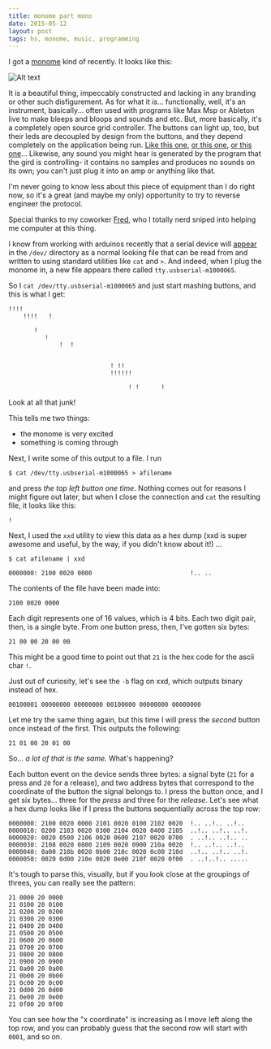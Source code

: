 ```yaml
---
title: monome part mono
date: 2015-05-12
layout: post
tags: hs, monome, music, programming
---
```


I got a [monome](http://monome.org) kind of recently. It looks like this:

![Alt text](https://scontent.cdninstagram.com/hphotos-xfa1/t51.2885-15/11033021_390158761163593_1296814895_n.jpg)

It is a beautiful thing, impeccably constructed and lacking in any branding or other such disfigurement. As for what it _is_... functionally, well, it's an instrument, basically... often used with programs like Max Msp or Ableton live to make bleeps and bloops and sounds and etc. But, more basically, it's a completely open source grid controller. The buttons can light up, too, but their leds are decoupled by design from the buttons, and they depend completely on the application being run. [Like this one](https://vimeo.com/320666), [or this one](https://vimeo.com/119886326), [or this one](https://www.youtube.com/watch?v=OfFyvh\_BGN8)... Likewise, any sound you might hear is generated by the program that the gird is controlling- it contains no samples and produces no sounds on its own; you can't just plug it into an amp or anything like that.

I'm never going to know less about this piece of equipment than I do right now, so it's a great (and maybe my only) opportunity to try to reverse engineer the protocol.

Special thanks to my coworker [Fred](https://twitter.com/phredward), who I totally nerd sniped into helping me computer at this thing.

I know from working with arduinos recently that a serial device will [appear](http://en.wikipedia.org/wiki/Device\_file) in the `/dev/` directory as a normal looking file that can be read from and written to using standard utilities like `cat` and `>`. And indeed, when I plug the monome in, a new file appears there called `tty.usbserial-m1000065`.

So I `cat /dev/tty.usbserial-m1000065` and just start mashing buttons, and this is what I get:

```
!!!!
    !!!!   !

       !
          !
              !  !


                            ! !!
                            !!!!!!

                                 ! !      !
```

Look at all that junk!

This tells me two things:

* the monome is very excited
* something is coming through

Next, I write some of this output to a file. I run

```
$ cat /dev/tty.usbserial-m1000065 > afilename
```
and press _the top left button one time_. Nothing comes out for reasons I might figure out later, but when I close the connection and `cat` the resulting file, it looks like this:

```
!
```

Next, I used the `xxd` utility to view this data as a hex dump (xxd is super awesome and useful, by the way, if you didn't know about it!) ...

```
$ cat afilename | xxd

0000000: 2100 0020 0000                           !.. ..
```

The contents of the file have been made into:

```
2100 0020 0000
```

Each digit represents one of 16 values, which is 4 bits. Each two digit pair, then, is a single byte. From one button press, then, I've gotten six bytes:

```
21 00 00 20 00 00
```

This might be a good time to point out that `21` is the hex code for the ascii char `!`.

Just out of curiosity, let's see the `-b` flag on xxd, which outputs binary instead of hex.

```
00100001 00000000 00000000 00100000 00000000 00000000
```

Let me try the same thing again, but this time I will press the _second_ button once instead of the first. This outputs the following:

```
21 01 00 20 01 00
```

So... _a lot of that is the same._ What's happening?

Each button event on the device sends three bytes: a signal byte (`21` for a press and `20` for a release), and two address bytes that correspond to the coordinate of the button the signal belongs to. I press the button once, and I get six bytes... three for the _press_ and three for the _release_. Let's see what a hex dump looks like if I press the buttons sequentially across the top row:

```
0000000: 2100 0020 0000 2101 0020 0100 2102 0020  !.. ..!.. ..!..
0000010: 0200 2103 0020 0300 2104 0020 0400 2105  ..!.. ..!.. ..!.
0000020: 0020 0500 2106 0020 0600 2107 0020 0700  . ..!.. ..!.. ..
0000030: 2108 0020 0800 2109 0020 0900 210a 0020  !.. ..!.. ..!..
0000040: 0a00 210b 0020 0b00 210c 0020 0c00 210d  ..!.. ..!.. ..!.
0000050: 0020 0d00 210e 0020 0e00 210f 0020 0f00  . ..!..!.. .....
```

It's tough to parse this, visually, but if you look close at the groupings of threes, you can really see the pattern:

```
21 0000 20 0000
21 0100 20 0100
21 0200 20 0200
21 0300 20 0300
21 0400 20 0400
21 0500 20 0500
21 0600 20 0600
21 0700 20 0700
21 0800 20 0800
21 0900 20 0900
21 0a00 20 0a00
21 0b00 20 0b00
21 0c00 20 0c00
21 0d00 20 0d00
21 0e00 20 0e00
21 0f00 20 0f00
```

You can see how the "x coordinate" is increasing as I move left along the top row, and you can probably guess that the second row will start with `0001`, and so on.
